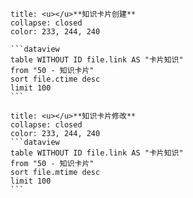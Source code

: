 ````ad-info
title: <u></u>**知识卡片创建**
collapse: closed
color: 233, 244, 240

```dataview 
table WITHOUT ID file.link AS "卡片知识"
from "50 - 知识卡片" 
sort file.ctime desc
limit 100
``` 
````

````ad-info
title: <u></u>**知识卡片修改**
collapse: closed
color: 233, 244, 240
```dataview 
table WITHOUT ID file.link AS "卡片知识"
from "50 - 知识卡片" 
sort file.mtime desc
limit 100
```
